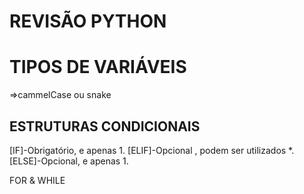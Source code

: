 # REVISÃO PYTHON

# TIPOS DE VARIÁVEIS
=>cammelCase ou snake

## ESTRUTURAS CONDICIONAIS
[IF]-Obrigatório, e apenas 1.
[ELIF]-Opcional , podem ser utilizados *.
[ELSE]-Opcional, e apenas 1. 

FOR & WHILE

